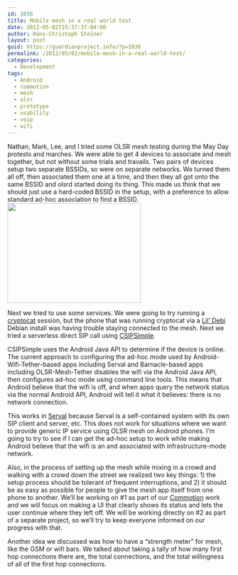 ```yaml
---
id: 2036
title: Mobile mesh in a real world test
date: 2012-05-02T15:37:37-04:00
author: Hans-Christoph Steiner
layout: post
guid: https://guardianproject.info/?p=2036
permalink: /2012/05/02/mobile-mesh-in-a-real-world-test/
categories:
  - Development
tags:
  - Android
  - commotion
  - mesh
  - olsr
  - prototype
  - usability
  - voip
  - wifi
---
```

Nathan, Mark, Lee, and I tried some OLSR mesh testing during the May Day protests and marches. We were able to get 4 devices to associate and mesh together, but not without some trials and travails. Two pairs of devices setup two separate BSSIDs, so were on separate networks. We turned them all off, then associated them one at a time, and then they all got onto the same BSSID and olsrd started doing its thing. This made us think that we should just use a hard-coded BSSID in the setup, with a preference to allow standard ad-hoc association to find a BSSID. [<img src="https://guardianproject.info/wp-content/uploads/2012/05/526191_338865336181237_184749301592842_866151_1316470506_n-300x225.jpg" alt="" width="300" height="225" class="alignright size-medium wp-image-2037" srcset="https://guardianproject.info/wp-content/uploads/2012/05/526191_338865336181237_184749301592842_866151_1316470506_n-300x225.jpg 300w, https://guardianproject.info/wp-content/uploads/2012/05/526191_338865336181237_184749301592842_866151_1316470506_n.jpg 600w" sizes="(max-width: 300px) 100vw, 300px" />](https://guardianproject.info/wp-content/uploads/2012/05/526191_338865336181237_184749301592842_866151_1316470506_n.jpg)

Next we tried to use some services. We were going to try running a <a href="https://crypto.cat/" target="_blank">cryptocat</a> session, but the phone that was running cryptocat via a <a href="https://github.com/guardianproject/lildebi" target="_blank">Lil’ Debi</a> Debian install was having trouble staying connected to the mesh. Next we tried a serverless direct SIP call using <a href="https://code.google.com/p/csipsimple/" target="_blank">CSIPSimple</a>. 

CSIPSimple uses the Android Java API to determine if the device is online. The current approach to configuring the ad-hoc mode used by Android-Wifi-Tether-based apps including Serval and Barnacle-based apps including OLSR-Mesh-Tether disables the wifi via the Android Java API, then configures ad-hoc mode using command line tools. This means that Android believe that the wifi is off, and when apps query the network status via the normal Android API, Android will tell it what it believes: there is no network connection.

This works in <a href="http://www.servalproject.org/" target="_blank">Serval</a> because Serval is a self-contained system with its own SIP client and server, etc. This does not work for situations where we want to provide generic IP service using OLSR mesh on Android phones. I’m going to try to see if I can get the ad-hoc setup to work while making Android believe that the wifi is an and associated with infrastructure-mode network.

Also, in the process of setting up the mesh while mixing in a crowd and walking with a crowd down the street we realized two key things: 1) the setup process should be tolerant of frequent interruptions, and 2) it should be as easy as possible for people to give the mesh app itself from one phone to another. We’ll be working on #1 as part of our <a href="https://code.commotionwireless.net/projects" target="_blank">Commotion</a> work and we will focus on making a UI that clearly shows its status and lets the user continue where they left off. We will be working directly on #2 as part of a separate project, so we’ll try to keep everyone informed on our progress with that.

Another idea we discussed was how to have a “strength meter” for mesh, like the GSM or wifi bars. We talked about taking a tally of how many first hop connections there are, the total connections, and the total willingness of all of the first hop connections.